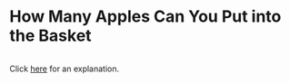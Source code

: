 # How Many Apples Can You Put into the Basket 

~~~java

~~~

Click [here](Explanation.md) for an explanation.

